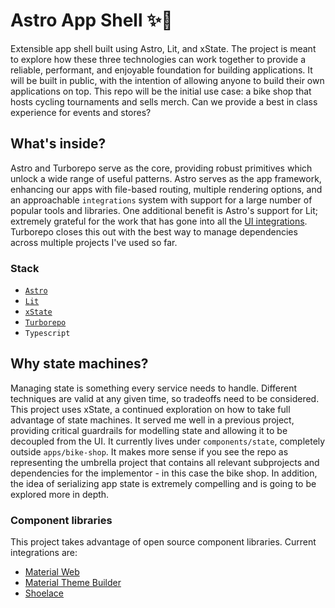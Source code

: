 # Astro App Shell ✨🐚

Extensible app shell built using Astro, Lit, and xState. The project is meant to explore how these three technologies can work together to provide a reliable, performant, and enjoyable foundation for building applications. It will be built in public, with the intention of allowing anyone to build their own applications on top. This repo will be the initial use case: a bike shop that hosts cycling tournaments and sells merch. Can we provide a best in class experience for events and stores?

## What's inside?

Astro and Turborepo serve as the core, providing robust primitives which unlock a wide range of useful patterns. Astro serves as the app framework, enhancing our apps with file-based routing, multiple rendering options, and an approachable `integrations` system with support for a large number of popular tools and libraries. One additional benefit is Astro's support for Lit; extremely grateful for the work that has gone into all the [UI integrations](https://docs.astro.build/en/guides/integrations-guide/). Turborepo closes this out with the best way to manage dependencies across multiple projects I've used so far.

### Stack

- [`Astro`](https://astro.build)
- [`Lit`](https://lit.dev)
- [`xState`](https://xstate.js.org/docs/)
- [`Turborepo`](https://turbo.build/repo)
- `Typescript`

## Why state machines?

Managing state is something every service needs to handle. Different techniques are valid at any given time, so tradeoffs need to be considered. This project uses xState, a continued exploration on how to take full advantage of state machines. It served me well in a previous project, providing critical guardrails for modelling state and allowing it to be decoupled from the UI. It currently lives under `components/state`, completely outside `apps/bike-shop`. It makes more sense if you see the repo as representing the umbrella project that contains all relevant subprojects and dependencies for the implementor - in this case the bike shop. In addition, the idea of serializing app state is extremely compelling and is going to be explored more in depth.

### Component libraries

This project takes advantage of open source component libraries. Current integrations are:

- [Material Web](https://github.com/material-components/material-web)
- [Material Theme Builder](https://m3.material.io/theme-builder#/custom)
- [Shoelace](https://shoelace.style/)

